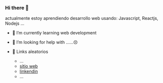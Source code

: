 ### Hi there 👋

<!--
**0ozen/0ozen** is a ✨ _special_ ✨ repository because its `README.md` (this file) appears on your GitHub profile.
-->
actualmente estoy aprendiendo desarrollo web usando: Javascript, Reactjs, Nodejs ...



- 🌱 I’m currently learning web development

- 🌱 I’m looking for help with ......😣

- 🌱 Links aleatorios 
    - ...
    - [sitio web](https://myportfolio003.netlify.app/)
    - [linkendin](https://www.linkedin.com/in/jhean-undifined/)
    - ...

